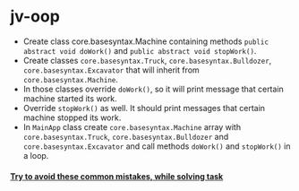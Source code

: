 # jv-oop

- Create class core.basesyntax.Machine containing methods `public abstract void doWork()` and `public abstract void stopWork()`.  
- Create classes `core.basesyntax.Truck`, `core.basesyntax.Bulldozer`, `core.basesyntax.Excavator` that will inherit from `core.basesyntax.Machine`.
- In those classes override `doWork()`, so it will print message that certain machine started its work.
- Override `stopWork()` as well. It should print messages that certain machine stopped its work.
- In `MainApp` class create `core.basesyntax.Machine` array with `core.basesyntax.Truck`, `core.basesyntax.Bulldozer` and `core.basesyntax.Excavator` and call methods `doWork()` and `stopWork()` in a loop.

#### [Try to avoid these common mistakes, while solving task](https://mate-academy.github.io/jv-program-common-mistakes/java-core/oop/oop)
